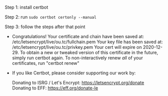 Step 1: install certbot

Step 2: run `sudo certbot certonly --manual`

Step 3: follow the steps after that point

- Congratulations! Your certificate and chain have been saved at:
  /etc/letsencrypt/live/ou.tc/fullchain.pem
  Your key file has been saved at:
  /etc/letsencrypt/live/ou.tc/privkey.pem
  Your cert will expire on 2020-12-29. To obtain a new or tweaked
  version of this certificate in the future, simply run certbot
  again. To non-interactively renew _all_ of your certificates, run
  "certbot renew"
- If you like Certbot, please consider supporting our work by:

  Donating to ISRG / Let's Encrypt: https://letsencrypt.org/donate
  Donating to EFF: https://eff.org/donate-le
